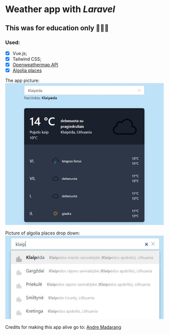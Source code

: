 # Weather app with *Laravel*

## This was for education only  :see_no_evil::hear_no_evil::speak_no_evil:  

### Used: 
- [x] Vue.js;
- [x] Tailwind CSS;
- [x] [Openweathermap API](https://openweathermap.org/api)
- [x] [Algolia places](https://community.algolia.com/places/)

The app picture:
![Image of App](https://github.com/Edvinas-S/Weather_app/blob/master/public/images/app.jpg)

Picture of algolia places drop down:
![Image of App drop down](https://github.com/Edvinas-S/Weather_app/blob/master/public/images/app_city.jpg)

Credits for making this app alive go to: [Andre Madarang](https://github.com/drehimself/vue-weather-app)
